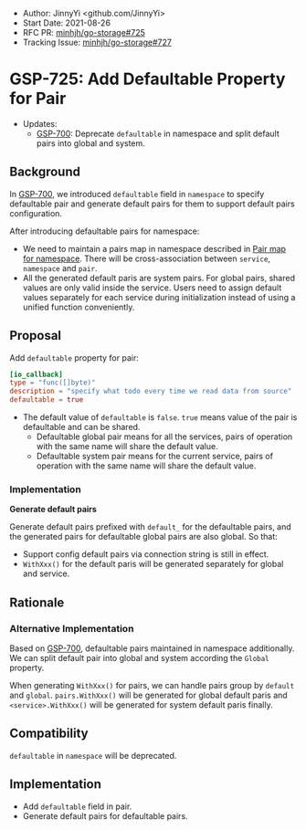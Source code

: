 - Author: JinnyYi <github.com/JinnyYi>
- Start Date: 2021-08-26
- RFC PR: [minhjh/go-storage#725](https://github.com/minhjh/go-storage/issues/725)
- Tracking Issue: [minhjh/go-storage#727](https://github.com/minhjh/go-storage/issues/727)

# GSP-725: Add Defaultable Property for Pair

- Updates:
  - [GSP-700]: Deprecate `defaultable` in namespace and split default pairs into global and system.

## Background

In [GSP-700], we introduced `defaultable` field in `namespace` to specify defaultable pair and generate default pairs for them to support default pairs configuration.

After introducing defaultable pairs for namespace:
- We need to maintain a pairs map in namespace described in [Pair map for namespace](https://github.com/minhjh/go-storage/issues/711). There will be cross-association between `service`, `namespace` and `pair`.
- All the generated default paris are system pairs. For global pairs, shared values are only valid inside the service. Users need to assign default values separately for each service during initialization instead of using a unified function conveniently.

## Proposal

Add `defaultable` property for pair:

```toml
[io_callback]
type = "func([]byte)"
description = "specify what todo every time we read data from source"
defaultable = true
```

- The default value of `defaultable` is `false`. `true` means value of the pair is defaultable and can be shared.
  - Defaultable global pair means for all the services, pairs of operation with the same name will share the default value.
  - Defaultable system pair means for the current service, pairs of operation with the same name will share the default value.

### Implementation

**Generate default pairs**

Generate default pairs prefixed with `default_` for the defaultable pairs, and the generated pairs for defaultable global pairs are also global. So that:
- Support config default pairs via connection string is still in effect.
- `WithXxx()` for the default paris will be generated separately for global and service.

## Rationale

### Alternative Implementation

Based on [GSP-700], defaultable pairs maintained in namespace additionally. We can split default pair into global and system according the `Global` property.

When generating `WithXxx()` for pairs, we can handle pairs group by `default` and `global`. `pairs.WithXxx()` will be generated for global default paris and `<service>.WithXxx()` will be generated for system default paris finally. 

## Compatibility

`defaultable` in `namespace` will be deprecated.

## Implementation

- Add `defaultable` field in pair.
- Generate default pairs for defaultable pairs.

[GSP-700]: ./700-config-features-and-defaultpairs-via-connection-string.md
